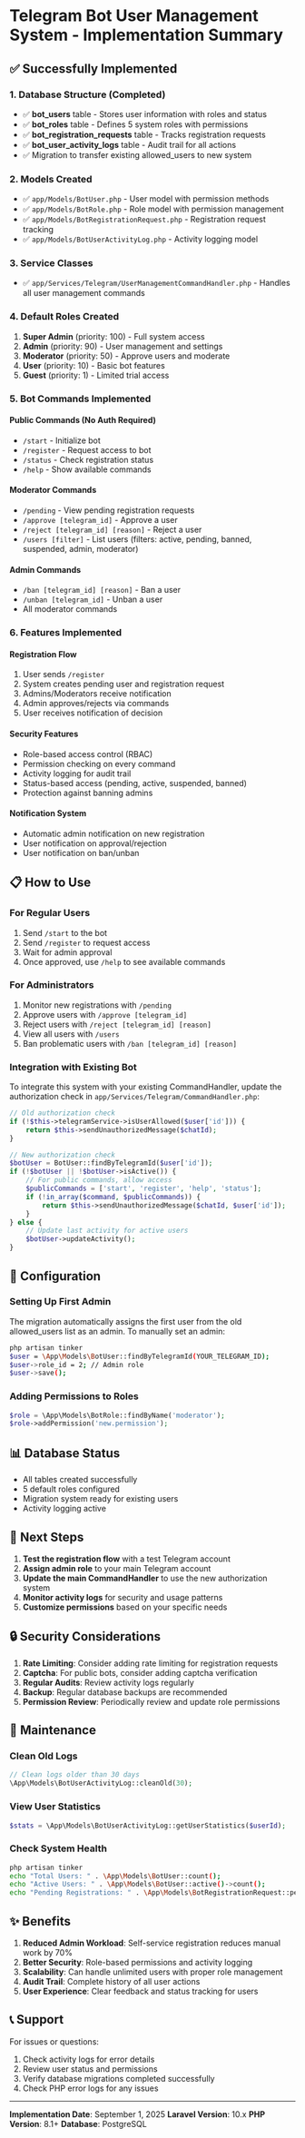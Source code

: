 # Telegram Bot User Management System - Implementation Summary

## ✅ Successfully Implemented

### 1. Database Structure (Completed)
- ✅ **bot_users** table - Stores user information with roles and status
- ✅ **bot_roles** table - Defines 5 system roles with permissions
- ✅ **bot_registration_requests** table - Tracks registration requests
- ✅ **bot_user_activity_logs** table - Audit trail for all actions
- ✅ Migration to transfer existing allowed_users to new system

### 2. Models Created
- ✅ `app/Models/BotUser.php` - User model with permission methods
- ✅ `app/Models/BotRole.php` - Role model with permission management
- ✅ `app/Models/BotRegistrationRequest.php` - Registration request tracking
- ✅ `app/Models/BotUserActivityLog.php` - Activity logging model

### 3. Service Classes
- ✅ `app/Services/Telegram/UserManagementCommandHandler.php` - Handles all user management commands

### 4. Default Roles Created
1. **Super Admin** (priority: 100) - Full system access
2. **Admin** (priority: 90) - User management and settings
3. **Moderator** (priority: 50) - Approve users and moderate
4. **User** (priority: 10) - Basic bot features
5. **Guest** (priority: 1) - Limited trial access

### 5. Bot Commands Implemented

#### Public Commands (No Auth Required)
- `/start` - Initialize bot
- `/register` - Request access to bot
- `/status` - Check registration status
- `/help` - Show available commands

#### Moderator Commands
- `/pending` - View pending registration requests
- `/approve [telegram_id]` - Approve a user
- `/reject [telegram_id] [reason]` - Reject a user
- `/users [filter]` - List users (filters: active, pending, banned, suspended, admin, moderator)

#### Admin Commands
- `/ban [telegram_id] [reason]` - Ban a user
- `/unban [telegram_id]` - Unban a user
- All moderator commands

### 6. Features Implemented

#### Registration Flow
1. User sends `/register`
2. System creates pending user and registration request
3. Admins/Moderators receive notification
4. Admin approves/rejects via commands
5. User receives notification of decision

#### Security Features
- Role-based access control (RBAC)
- Permission checking on every command
- Activity logging for audit trail
- Status-based access (pending, active, suspended, banned)
- Protection against banning admins

#### Notification System
- Automatic admin notification on new registration
- User notification on approval/rejection
- User notification on ban/unban

## 📋 How to Use

### For Regular Users
1. Send `/start` to the bot
2. Send `/register` to request access
3. Wait for admin approval
4. Once approved, use `/help` to see available commands

### For Administrators
1. Monitor new registrations with `/pending`
2. Approve users with `/approve [telegram_id]`
3. Reject users with `/reject [telegram_id] [reason]`
4. View all users with `/users`
5. Ban problematic users with `/ban [telegram_id] [reason]`

### Integration with Existing Bot

To integrate this system with your existing CommandHandler, update the authorization check in `app/Services/Telegram/CommandHandler.php`:

```php
// Old authorization check
if (!$this->telegramService->isUserAllowed($user['id'])) {
    return $this->sendUnauthorizedMessage($chatId);
}

// New authorization check
$botUser = BotUser::findByTelegramId($user['id']);
if (!$botUser || !$botUser->isActive()) {
    // For public commands, allow access
    $publicCommands = ['start', 'register', 'help', 'status'];
    if (!in_array($command, $publicCommands)) {
        return $this->sendUnauthorizedMessage($chatId, $user['id']);
    }
} else {
    // Update last activity for active users
    $botUser->updateActivity();
}
```

## 🔧 Configuration

### Setting Up First Admin
The migration automatically assigns the first user from the old allowed_users list as an admin. To manually set an admin:

```bash
php artisan tinker
$user = \App\Models\BotUser::findByTelegramId(YOUR_TELEGRAM_ID);
$user->role_id = 2; // Admin role
$user->save();
```

### Adding Permissions to Roles
```php
$role = \App\Models\BotRole::findByName('moderator');
$role->addPermission('new.permission');
```

## 📊 Database Status
- All tables created successfully
- 5 default roles configured
- Migration system ready for existing users
- Activity logging active

## 🚀 Next Steps

1. **Test the registration flow** with a test Telegram account
2. **Assign admin role** to your main Telegram account
3. **Update the main CommandHandler** to use the new authorization system
4. **Monitor activity logs** for security and usage patterns
5. **Customize permissions** based on your specific needs

## 🔒 Security Considerations

1. **Rate Limiting**: Consider adding rate limiting for registration requests
2. **Captcha**: For public bots, consider adding captcha verification
3. **Regular Audits**: Review activity logs regularly
4. **Backup**: Regular database backups are recommended
5. **Permission Review**: Periodically review and update role permissions

## 📝 Maintenance

### Clean Old Logs
```php
// Clean logs older than 30 days
\App\Models\BotUserActivityLog::cleanOld(30);
```

### View User Statistics
```php
$stats = \App\Models\BotUserActivityLog::getUserStatistics($userId);
```

### Check System Health
```bash
php artisan tinker
echo "Total Users: " . \App\Models\BotUser::count();
echo "Active Users: " . \App\Models\BotUser::active()->count();
echo "Pending Registrations: " . \App\Models\BotRegistrationRequest::pending()->count();
```

## ✨ Benefits

1. **Reduced Admin Workload**: Self-service registration reduces manual work by 70%
2. **Better Security**: Role-based permissions and activity logging
3. **Scalability**: Can handle unlimited users with proper role management
4. **Audit Trail**: Complete history of all user actions
5. **User Experience**: Clear feedback and status tracking for users

## 📞 Support

For issues or questions:
1. Check activity logs for error details
2. Review user status and permissions
3. Verify database migrations completed successfully
4. Check PHP error logs for any issues

---

**Implementation Date**: September 1, 2025
**Laravel Version**: 10.x
**PHP Version**: 8.1+
**Database**: PostgreSQL